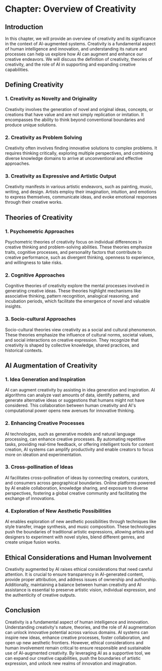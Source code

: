 Chapter: Overview of Creativity
===============================

Introduction
------------

In this chapter, we will provide an overview of creativity and its significance in the context of AI-augmented systems. Creativity is a fundamental aspect of human intelligence and innovation, and understanding its nature and processes can help us explore how AI can augment and enhance our creative endeavors. We will discuss the definition of creativity, theories of creativity, and the role of AI in supporting and expanding creative capabilities.

Defining Creativity
-------------------

### 1. Creativity as Novelty and Originality

Creativity involves the generation of novel and original ideas, concepts, or creations that have value and are not simply replication or imitation. It encompasses the ability to think beyond conventional boundaries and produce unique solutions.

### 2. Creativity as Problem Solving

Creativity often involves finding innovative solutions to complex problems. It requires thinking critically, exploring multiple perspectives, and combining diverse knowledge domains to arrive at unconventional and effective approaches.

### 3. Creativity as Expressive and Artistic Output

Creativity manifests in various artistic endeavors, such as painting, music, writing, and design. Artists employ their imagination, intuition, and emotions to express themselves, communicate ideas, and evoke emotional responses through their creative works.

Theories of Creativity
----------------------

### 1. Psychometric Approaches

Psychometric theories of creativity focus on individual differences in creative thinking and problem-solving abilities. These theories emphasize traits, cognitive processes, and personality factors that contribute to creative performance, such as divergent thinking, openness to experience, and willingness to take risks.

### 2. Cognitive Approaches

Cognitive theories of creativity explore the mental processes involved in generating creative ideas. These theories highlight mechanisms like associative thinking, pattern recognition, analogical reasoning, and incubation periods, which facilitate the emergence of novel and valuable insights.

### 3. Socio-cultural Approaches

Socio-cultural theories view creativity as a social and cultural phenomenon. These theories emphasize the influence of cultural norms, societal values, and social interactions on creative expression. They recognize that creativity is shaped by collective knowledge, shared practices, and historical contexts.

AI Augmentation of Creativity
-----------------------------

### 1. Idea Generation and Inspiration

AI can augment creativity by assisting in idea generation and inspiration. AI algorithms can analyze vast amounts of data, identify patterns, and generate alternative ideas or suggestions that humans might not have considered. This collaboration between human creativity and AI's computational power opens new avenues for innovative thinking.

### 2. Enhancing Creative Processes

AI technologies, such as generative models and natural language processing, can enhance creative processes. By automating repetitive tasks, providing real-time feedback, or offering intelligent tools for content creation, AI systems can amplify productivity and enable creators to focus more on ideation and experimentation.

### 3. Cross-pollination of Ideas

AI facilitates cross-pollination of ideas by connecting creators, curators, and consumers across geographical boundaries. Online platforms powered by AI enable collaboration, knowledge sharing, and exposure to diverse perspectives, fostering a global creative community and facilitating the exchange of innovations.

### 4. Exploration of New Aesthetic Possibilities

AI enables exploration of new aesthetic possibilities through techniques like style transfer, image synthesis, and music composition. These technologies push the boundaries of traditional artistic expressions, allowing artists and designers to experiment with novel styles, blend different genres, and create unique fusion works.

Ethical Considerations and Human Involvement
--------------------------------------------

Creativity augmented by AI raises ethical considerations that need careful attention. It is crucial to ensure transparency in AI-generated content, provide proper attribution, and address issues of ownership and authorship. Additionally, maintaining a balance between human creativity and AI assistance is essential to preserve artistic vision, individual expression, and the authenticity of creative outputs.

Conclusion
----------

Creativity is a fundamental aspect of human intelligence and innovation. Understanding creativity's nature, theories, and the role of AI augmentation can unlock innovative potential across various domains. AI systems can inspire new ideas, enhance creative processes, foster collaboration, and open up new aesthetic frontiers. However, ethical considerations and human involvement remain critical to ensure responsible and sustainable use of AI-augmented creativity. By leveraging AI as a supportive tool, we can expand our creative capabilities, push the boundaries of artistic expression, and unlock new realms of innovation and imagination.
